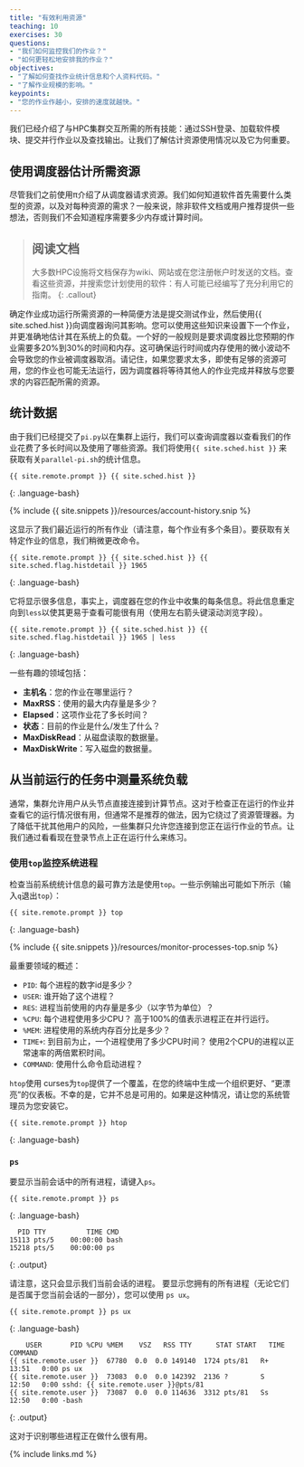```yaml
---
title: "有效利用资源"
teaching: 10
exercises: 30
questions:
- "我们如何监控我们的作业？"
- "如何更轻松地安排我的作业？"
objectives:
- "了解如何查找作业统计信息和个人资料代码。"
- "了解作业规模的影响。"
keypoints:
- "您的作业作越小，安排的速度就越快。"
---
```


我们已经介绍了与HPC集群交互所需的所有技能：通过SSH登录、加载软件模块、提交并行作业以及查找输出。让我们了解估计资源使用情况以及它为何重要。

## 使用调度器估计所需资源

尽管我们之前使用&#960;介绍了从调度器请求资源。我们如何知道软件首先需要什么类型的资源，以及对每种资源的需求？一般来说，除非软件文档或用户推荐提供一些想法，否则我们不会知道程序需要多少内存或计算时间。

> ## 阅读文档
>
> 大多数HPC设施将文档保存为wiki、网站或在您注册帐户时发送的文档。查看这些资源，并搜索您计划使用的软件：有人可能已经编写了充分利用它的指南。
{: .callout}

确定作业成功运行所需资源的一种简便方法是提交测试作业，然后使用{{ site.sched.hist }}向调度器询问其影响。您可以使用这些知识来设置下一个作业，并更准确地估计其在系统上的负载。一个好的一般规则是要求调度器比您预期的作业需要多20%到30%的时间和内存。这可确保运行时间或内存使用的微小波动不会导致您的作业被调度器取消。请记住，如果您要求太多，即使有足够的资源可用，您的作业也可能无法运行，因为调度器将等待其他人的作业完成并释放与您要求的内容匹配所需的资源。

## 统计数据

由于我们已经提交了`pi.py`以在集群上运行，我们可以查询调度器以查看我们的作业花费了多长时间以及使用了哪些资源。我们将使用`{{ site.sched.hist }}` 来获取有关`parallel-pi.sh`的统计信息。

```
{{ site.remote.prompt }} {{ site.sched.hist }}
```
{: .language-bash}

{% include {{ site.snippets }}/resources/account-history.snip %}

这显示了我们最近运行的所有作业（请注意，每个作业有多个条目）。要获取有关特定作业的信息，我们稍微更改命令。

```
{{ site.remote.prompt }} {{ site.sched.hist }} {{ site.sched.flag.histdetail }} 1965
```
{: .language-bash}

它将显示很多信息，事实上，调度器在您的作业中收集的每条信息。将此信息重定向到`less`以使其更易于查看可能很有用（使用左右箭头键滚动浏览字段）。

```
{{ site.remote.prompt }} {{ site.sched.hist }} {{ site.sched.flag.histdetail }} 1965 | less
```
{: .language-bash}

一些有趣的领域包括：

* **主机名**：您的作业在哪里运行？
* **MaxRSS**：使用的最大内存量是多少？
* **Elapsed**：这项作业花了多长时间？
* **状态**：目前的作业是什么/发生了什么？
* **MaxDiskRead**：从磁盘读取的数据量。
* **MaxDiskWrite**：写入磁盘的数据量。

## 从当前运行的任务中测量系统负载

通常，集群允许用户从头节点直接连接到计算节点。这对于检查正在运行的作业并查看它的运行情况很有用，但通常不是推荐的做法，因为它绕过了资源管理器。为了降低干扰其他用户的风险，一些集群只允许您连接到您正在运行作业的节点。让我们通过看看现在登录节点上正在运行什么来练习。

### 使用`top`监控系统进程

检查当前系统统计信息的最可靠方法是使用`top`。一些示例输出可能如下所示（输入`q`退出`top`）：

```
{{ site.remote.prompt }} top
```
{: .language-bash}

{% include {{ site.snippets }}/resources/monitor-processes-top.snip %}

最重要领域的概述：

* `PID`: 每个进程的数字id是多少？
* `USER`: 谁开始了这个进程？
* `RES`: 进程当前使用的内存量是多少（以字节为单位）？
* `%CPU`: 每个进程使用多少CPU？ 高于100%的值表示进程正在并行运行。
* `%MEM`: 进程使用的系统内存百分比是多少？
* `TIME+`: 到目前为止，一个进程使用了多少CPU时间？ 使用2个CPU的进程以正常速率的两倍累积时间。
* `COMMAND`: 使用什么命令启动进程？

`htop`使用 curses为`top`提供了一个覆盖，在您的终端中生成一个组织更好、“更漂亮”的仪表板。不幸的是，它并不总是可用的。如果是这种情况，请让您的系统管理员为您安装它。

```
{{ site.remote.prompt }} htop
```
{: .language-bash}

### `ps`

要显示当前会话中的所有进程，请键入`ps`。

```
{{ site.remote.prompt }} ps
```
{: .language-bash}

```
  PID TTY          TIME CMD
15113 pts/5    00:00:00 bash
15218 pts/5    00:00:00 ps
```
{: .output}

请注意，这只会显示我们当前会话的进程。 要显示您拥有的所有进程（无论它们是否属于您当前会话的一部分），您可以使用 `ps ux`。

```
{{ site.remote.prompt }} ps ux
```
{: .language-bash}

```
    USER       PID %CPU %MEM    VSZ   RSS TTY      STAT START   TIME COMMAND
{{ site.remote.user }}  67780  0.0  0.0 149140  1724 pts/81   R+   13:51   0:00 ps ux
{{ site.remote.user }}  73083  0.0  0.0 142392  2136 ?        S    12:50   0:00 sshd: {{ site.remote.user }}@pts/81
{{ site.remote.user }}  73087  0.0  0.0 114636  3312 pts/81   Ss   12:50   0:00 -bash
```
{: .output}

这对于识别哪些进程正在做什么很有用。

{% include links.md %}
